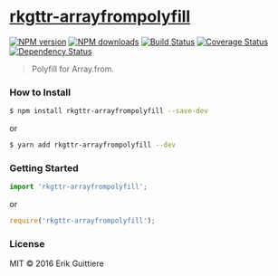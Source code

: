 # [rkgttr-arrayfrompolyfill](https://github.com/rkgttr/rkgttr-arrayfrompolyfill)

[![NPM version](http://img.shields.io/npm/v/rkgttr-arrayfrompolyfill.svg?style=flat-square)](https://www.npmjs.com/package/rkgttr-arrayfrompolyfill)
[![NPM downloads](http://img.shields.io/npm/dm/rkgttr-arrayfrompolyfill.svg?style=flat-square)](https://www.npmjs.com/package/rkgttr-arrayfrompolyfill)
[![Build Status](http://img.shields.io/travis/rkgttr/rkgttr-arrayfrompolyfill/master.svg?style=flat-square)](https://travis-ci.org/rkgttr/rkgttr-arrayfrompolyfill)
[![Coverage Status](https://img.shields.io/coveralls/rkgttr/rkgttr-arrayfrompolyfill.svg?style=flat-square)](https://coveralls.io/rkgttr/rkgttr-arrayfrompolyfill)
[![Dependency Status](http://img.shields.io/david/rkgttr/rkgttr-arrayfrompolyfill.svg?style=flat-square)](https://david-dm.org/rkgttr/rkgttr-arrayfrompolyfill)

> Polyfill for Array.from.

### How to Install

```sh
$ npm install rkgttr-arrayfrompolyfill --save-dev
```
or

```sh
$ yarn add rkgttr-arrayfrompolyfill --dev
```

### Getting Started

```js
import 'rkgttr-arrayfrompolyfill';
```

or

```js
require('rkgttr-arrayfrompolyfill');
```


### License

MIT © 2016 Erik Guittiere
